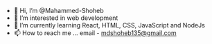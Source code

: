 - 👋 Hi, I’m @Mahammed-Shoheb
- 👀 I’m interested in web development
- 🌱 I’m currently learning React, HTML, CSS, JavaScript and NodeJs
- 📫 How to reach me ... email - mdshoheb135@gmail.com

<!---
Mahammed-Shoheb/Mahammed-Shoheb is a ✨ special ✨ repository because its `README.md` (this file) appears on your GitHub profile.
You can click the Preview link to take a look at your changes.
--->
